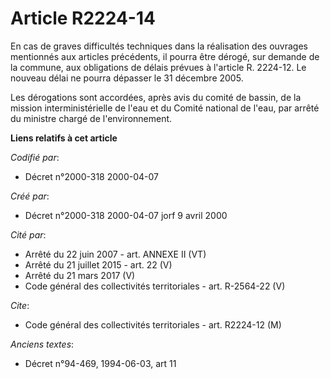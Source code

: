 # Article R2224-14

En cas de graves difficultés techniques dans la réalisation des ouvrages mentionnés aux articles précédents, il pourra être
dérogé, sur demande de la commune, aux obligations de délais prévues à l'article R. 2224-12. Le nouveau délai ne pourra
dépasser le 31 décembre 2005.

Les dérogations sont accordées, après avis du comité de bassin, de la mission interministérielle de l'eau et du Comité
national de l'eau, par arrêté du ministre chargé de l'environnement.

**Liens relatifs à cet article**

_Codifié par_:

  - Décret n°2000-318 2000-04-07

_Créé par_:

  - Décret n°2000-318 2000-04-07 jorf 9 avril 2000

_Cité par_:

  - Arrêté du 22 juin 2007 - art. ANNEXE II (VT)
  - Arrêté du 21 juillet 2015 - art. 22 (V)
  - Arrêté du 21 mars 2017 (V)
  - Code général des collectivités territoriales - art. R-2564-22 (V)

_Cite_:

  - Code général des collectivités territoriales - art. R2224-12 (M)

_Anciens textes_:

  - Décret n°94-469, 1994-06-03, art 11
